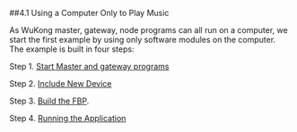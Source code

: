 ##4.1 Using a Computer Only to Play Music

<!---
* **Requirements**  

  Make sure WuKong environment has been setup on your computer. If not, please refer to [Ch2](../Ch2/Ch2_WuKong_Environment_Setup.md).


* **WuKong System**   
 
 --->
  As WuKong master, gateway, node programs can all run on a computer, we start the first example by using only software modules on the computer.   
The example is built in four steps:

  Step 1. [Start Master and gateway programs](OP1/Ch4_part_1_start_master_and_gateway_program.md) 

  Step 2. [Include New Device](OP1/Ch4_part_2_include_new_device.md)  
  
  Step 3. [Build the FBP](OP1/Ch4_part_3_deploy_dbp_application.md).  
  
  Step 4. [Running the Application](OP1/Ch4_part_4_testing.md)  
